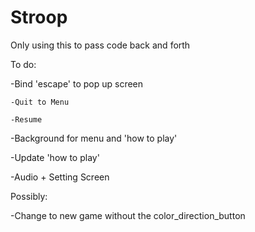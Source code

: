 # Stroop

Only using this to pass code back and forth

To do:

-Bind 'escape' to pop up screen
	
  	-Quit to Menu
	
  	-Resume

-Background for menu and 'how to play'

-Update 'how to play'

-Audio + Setting Screen


Possibly:

-Change to new game without the color_direction_button